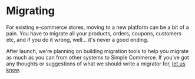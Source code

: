 # Migrating

For existing e-commerce stores, moving to a new platform can be a bit of a pain. You have to migrate all your products, orders, coupons, customers etc, and if you do it wrong, well... it's never a good ending.

After launch, we're planning on building migration tools to help you migrate as much as you can from other systems to Simple Commerce. If you've got any thoughts or suggestions of what we should write a migrator for, [let us know](mailto:addons@doublethree.digital).
